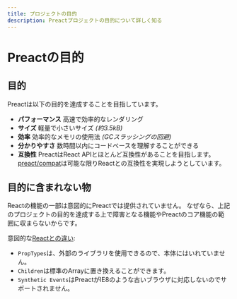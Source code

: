 ```yaml
---
title: プロジェクトの目的
description: Preactプロジェクトの目的について詳しく知る
---
```


# Preactの目的

## 目的

Preactは以下の目的を達成することを目指しています。

- **パフォーマンス** 高速で効率的なレンダリング
- **サイズ** 軽量で小さいサイズ _(約3.5kB)_
- **効率** 効率的なメモリの使用法 _(GCスラッシングの回避)_
- **分かりやすさ** 数時間以内にコードベースを理解することができる
- **互換性** PreactはReact APIとほとんど互換性があることを目指します。 [preact/compat]は可能な限りReactとの互換性を実現しようとしています。

## 目的に含まれない物

Reactの機能の一部は意図的にPreactでは提供されていません。
なぜなら、上記のプロジェクトの目的を達成する上で障害となる機能やPreactのコア機能の範囲に収まらないからです。

意図的な[Reactとの違い](/guide/v10/differences-to-react):
- `PropTypes`は、外部のライブラリを使用できるので、本体にはいれていません。
- `Children`は標準のArrayに置き換えることができます。
- `Synthetic Events`はPreactがIE8のような古いブラウザに対応しないのでサポートされません。

[preact/compat]: /guide/v10/switching-to-preact
